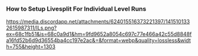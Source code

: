 <!--mapsplits-->
<!--Explains how to setup livesplit for timing ILs-->
<!--ils, il-->
### How to Setup Livesplit For Individual Level Runs
https://media.discordapp.net/attachments/624015516373221397/1415101332615987311/ILs.png?ex=68c1fb51&is=68c0a9d1&hm=9fd9652a8054c697c77e466a42c55d8848fa16fd52b6d9d36554ba4cc197e2ac&=&format=webp&quality=lossless&width=755&height=1303
